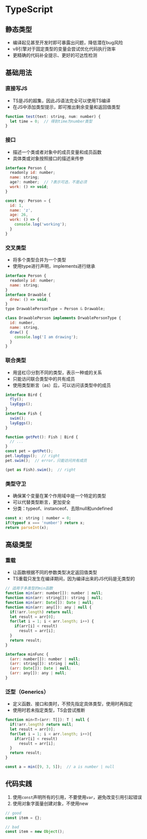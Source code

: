 # TypeScript

## 静态类型
* 编译起见甚至开发时即可暴露出问题，降低潜在bug风险
* v8引擎对于固定类型的变量会尝试优化代码执行效率
* 更精确的代码补全提示、更好的可达性检测

## 基础用法

### 直接写JS
* TS是JS的超集，因此JS语法完全可以使用TS编译
* 在JS中添加类型提示，即可推出剩余变量和返回值类型
```js
function test(text: string, num: number) {
  let time = 0;  // 得到time为number类型
}
```
### 接口
* 描述一个类或者对象中的成员变量和成员函数
* 具体类或对象按照接口的描述来传参
```js
interface Person {
  readonly id: number;
  name: string;
  age?: number;  // ?表示可选，不是必须
  work: () => void;
}

const my: Person = {
  id: 1,
  name: 'z',
  age: 26,
  work: () => {
    console.log('working');
  }
}
```
### 交叉类型
* 将多个类型合并为一个类型
* 使用type进行声明，implements进行继承
```js
interface Person {
  readonly id: number;
  name: string;
}
interface Drawable {
  drew: () => void;
}
type DrawablePersonType = Person & Drawable;

class DrawablePerson implements DrwablePersonType {
  id: number,
  name: string,
  draw() {
    console.log('I am drawing');
  }
}
```
### 联合类型
* 用竖杠(|)分割不同的类型，表示一种或的关系
* 只能访问联合类型中的共有成员
* 使用类型断言（as）后，可以访问该类型中的成员
```js
interface Bird {
  fly();
  layEggs();
}
interface Fish {
  swim();
  layEggs();
}

function getPet(): Fish | Bird {
  // ...
}
const pet = getPet();
pet.layEggs();  // right
pet.swim();  // error，只能访问共有成员

(pet as Fish).swim();  // right
```
### 类型守卫
* 确保某个变量在某个作用域中是一个特定的类型
* 可以代替类型断言，更加安全
* 分类：typeof、instanceof、去除null和undefined
```js
const x: string | number = 0;
if(typeof x === 'number') return x;
return parseInt(x);
```

## 高级类型
### 重载
* 让函数根据不同的参数类型决定返回值类型
* TS重载只发生在编译期间，因为编译出来的JS代码是无类型的
```js
// 适用于多类型的min函数
function min(arr: number[]): number | null;
function min(arr: string[]): string | null;
function min(arr: Date[]): Date | null;
function min(arr: any[]): any | null {
  if(!arr.length) return null;
  let result = arr[0];
  for(let i = 1; i < arr.length; i++) {
    if(arr[i] < result)
      result = arr[i];
  }
  return result;
}

interface minFunc {
  (arr: number[]): number | null;
  (arr: string[]): string | null;
  (arr: Date[]): Date | null;
  (arr: any[]): any | null;
}
```
### 泛型（Generics）
* 定义函数、接口和类时，不预先指定具体类型，使用时再指定
* 使用时若未指定类型，TS会尝试推断
```js
function min<T>(arr: T[]): T | null {
  if(!arr.length) return null;
  let result = arr[0];
  for(let i = 1; i < arr.length; i++){
    if(arr[i] < result)
      result = arr[i];
  }
  return result;
}

const a = min([9, 3, 5]);  // a is number | null
```



## 代码实践
1. 使用`const`声明所有的引用，不要使用`var`，避免改变引用引起错误
2. 使用对象字面量创建对象，不使用new
```js
// good
const item = {};

// bad
const item = new Object();
```